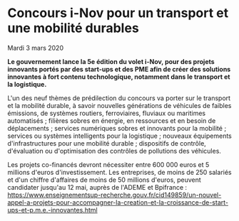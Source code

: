 # Concours i-Nov pour un transport et une mobilité durables
Mardi 3 mars 2020

**Le gouvernement lance la 5e édition du volet i-Nov, pour des projets innovants portés par des start-ups et des PME afin de créer des solutions innovantes à fort contenu technologique, notamment dans le transport et la logistique.**

L'un des neuf thèmes de prédilection du concours va porter sur le transport et la mobilité durable, à savoir nouvelles générations de véhicules de faibles émissions, de systèmes routiers, ferroviaires, fluviaux ou maritimes automatisés ; filières sobres en énergie, en ressources et en besoin de déplacements ; services numériques sobres et innovants pour la mobilité ; services ou systèmes intelligents pour la logistique ; nouveaux équipements d'infrastructures pour une mobilité durable ; dispositifs de contrôle, d'évaluation ou d'optimisation des contrôles de pollutions des véhicules.

Les projets co-financés devront nécessiter entre 600 000 euros et 5 millions d'euros d'investissement. Les entreprises, de moins de 250 salariés et d'un chiffre d'affaires de moins de 50 millions d'euros, peuvent candidater jusqu'au 12 mai, auprès de l'ADEME et Bpifrance : https://www.enseignementsup-recherche.gouv.fr/cid149859/un-nouvel-appel-a-projets-pour-accompagner-la-creation-et-la-croissance-de-start-ups-et-p.m.e.-innovantes.html
